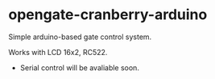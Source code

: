 # opengate-cranberry-arduino

Simple arduino-based gate control system.

Works with LCD 16x2, RC522.

* Serial control will be avaliable soon.
